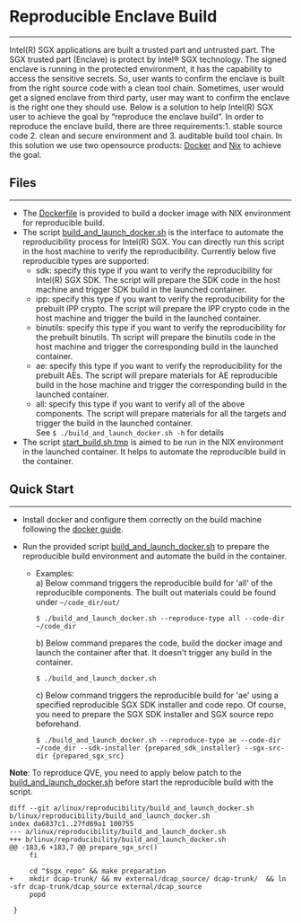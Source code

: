 # Reproducible Enclave Build
--------------------------------
Intel(R) SGX applications are built a trusted part and untrusted part. The SGX trusted part (Enclave) is protect by Intel® SGX technology. The signed enclave is running in the protected environment, it has the capability to access the sensitive secrets. So, user wants to confirm the enclave is built from the right source code with a clean tool chain. Sometimes, user would get a signed enclave from third party, user may want to confirm the enclave is the right one they should use. Below is a solution to help Intel(R) SGX user to achieve the goal by “reproduce the enclave build”.
In order to reproduce the enclave build, there are three requirements:1. stable source code 2. clean and secure environment and 3. auditable build tool chain. In this solution we use two opensource products: [Docker](https://www.docker.com/) and [Nix](https://nixos.org/) to achieve the goal.


## Files
--------
 - The [Dockerfile](./Dockerfile) is provided to build a docker image with NIX environment for reproducible build.
 - The script [build_and_launch_docker.sh](./build_and_launch_docker.sh) is the interface to automate the reproducibility process for Intel(R) SGX. You can directly run this script in the host machine to verify the reproducibility. Currently below five reproducible types are supported:   
    * sdk: specify this type if you want to verify the reproducibility for Intel(R) SGX SDK. The script will prepare the SDK code in the host machine and trigger SDK build in the launched container.      
    * ipp: specify this type if you want to verify the reproducibility for the prebuilt IPP crypto. The script will prepare the IPP crypto code in the host machine and trigger the build in the launched container.    
    * binutils: specify this type if you want to verify the reproducibility for the prebuilt binutils. Th script will prepare the binutils code in the host machine and trigger the corresponding build in the launched container.       
    * ae:  specify this type if you want to verify the reproducibility for the prebuilt AEs. The script will prepare materials for AE reproducible build in the hose machine and trigger the corresponding build in the launched container.    
    * all: specify this type if you want to verify all of the above components. The script will prepare materials for all the targets and trigger  the build in the launched container.   
 See `$ ./build_and_launch_docker.sh -h` for details  
 - The script [start_build.sh.tmp](./start_build.sh.tmp) is aimed to be run in the NIX environment in the launched container. It helps to automate the reproducible build in the container.


## Quick Start
---------------
- Install docker and configure them correctly on the build machine following the [docker guide](https://docs.docker.com/install/).

- Run the provided script [build_and_launch_docker.sh](./build_and_launch_docker.sh) to prepare the reproducible build environment and automate the build in the container.    
  * Examples:    
    a) Below command triggers the reproducible build for 'all' of the reproducible components. The built out materials could be found under `~/code_dir/out/`
    ```
    $ ./build_and_launch_docker.sh --reproduce-type all --code-dir ~/code_dir
    ```
    b) Below command prepares the code, build the docker image and launch the container after that. It doesn't trigger any build in the container.
    ```
    $ ./build_and_launch_docker.sh
    ```
    c) Below command triggers the reproducible build for 'ae' using a specified reproducible SGX SDK installer and code repo. Of course, you need to prepare the SGX SDK installer and SGX source repo beforehand.
    ```
    $ ./build_and_launch_docker.sh --reproduce-type ae --code-dir ~/code_dir --sdk-installer {prepared_sdk_installer} --sgx-src-dir {prepared_sgx_src}
    ```


**Note**:
To reproduce QVE, you need to apply below patch to the [build_and_launch_docker.sh](./build_and_launch_docker.sh) before start the reproducible build with the script.
```
diff --git a/linux/reproducibility/build_and_launch_docker.sh b/linux/reproducibility/build_and_launch_docker.sh
index da6837c1..27fd69a1 100755
--- a/linux/reproducibility/build_and_launch_docker.sh
+++ b/linux/reproducibility/build_and_launch_docker.sh
@@ -183,6 +183,7 @@ prepare_sgx_src()
     fi

     cd "$sgx_repo" && make preparation
+    mkdir dcap-trunk/ && mv external/dcap_source/ dcap-trunk/  && ln -sfr dcap-trunk/dcap_source external/dcap_source
     popd

 }

```
